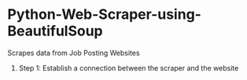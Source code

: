 # Python-Web-Scraper-using-BeautifulSoup
Scrapes data from Job Posting Websites

1. Step 1: Establish a connection between the scraper and the website 
